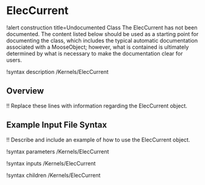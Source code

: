 # ElecCurrent

!alert construction title=Undocumented Class
The ElecCurrent has not been documented. The content listed below should be used as a starting point for
documenting the class, which includes the typical automatic documentation associated with a
MooseObject; however, what is contained is ultimately determined by what is necessary to make the
documentation clear for users.

!syntax description /Kernels/ElecCurrent

## Overview

!! Replace these lines with information regarding the ElecCurrent object.

## Example Input File Syntax

!! Describe and include an example of how to use the ElecCurrent object.

!syntax parameters /Kernels/ElecCurrent

!syntax inputs /Kernels/ElecCurrent

!syntax children /Kernels/ElecCurrent
